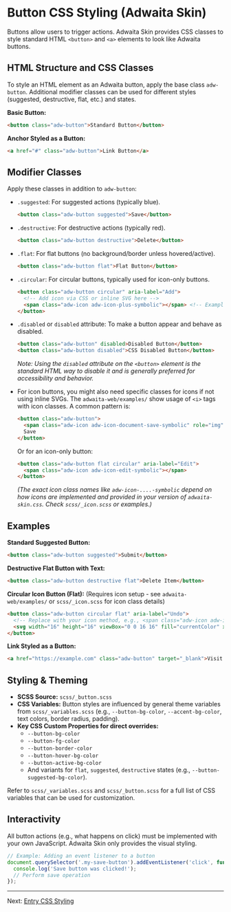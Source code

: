 # Button CSS Styling (Adwaita Skin)

Buttons allow users to trigger actions. Adwaita Skin provides CSS classes to style standard HTML `<button>` and `<a>` elements to look like Adwaita buttons.

## HTML Structure and CSS Classes

To style an HTML element as an Adwaita button, apply the base class `adw-button`. Additional modifier classes can be used for different styles (suggested, destructive, flat, etc.) and states.

**Basic Button:**

```html
<button class="adw-button">Standard Button</button>
```

**Anchor Styled as a Button:**

```html
<a href="#" class="adw-button">Link Button</a>
```

## Modifier Classes

Apply these classes in addition to `adw-button`:

*   `.suggested`: For suggested actions (typically blue).
    ```html
    <button class="adw-button suggested">Save</button>
    ```
*   `.destructive`: For destructive actions (typically red).
    ```html
    <button class="adw-button destructive">Delete</button>
    ```
*   `.flat`: For flat buttons (no background/border unless hovered/active).
    ```html
    <button class="adw-button flat">Flat Button</button>
    ```
*   `.circular`: For circular buttons, typically used for icon-only buttons.
    ```html
    <button class="adw-button circular" aria-label="Add">
      <!-- Add icon via CSS or inline SVG here -->
      <span class="adw-icon adw-icon-plus-symbolic"></span> <!-- Example using CSS icon class -->
    </button>
    ```
*   `.disabled` or `disabled` attribute: To make a button appear and behave as disabled.
    ```html
    <button class="adw-button" disabled>Disabled Button</button>
    <button class="adw-button disabled">CSS Disabled Button</button>
    ```
    *Note: Using the `disabled` attribute on the `<button>` element is the standard HTML way to disable it and is generally preferred for accessibility and behavior.*

*   For icon buttons, you might also need specific classes for icons if not using inline SVGs. The `adwaita-web/examples/` show usage of `<i>` tags with icon classes. A common pattern is:
    ```html
    <button class="adw-button">
      <span class="adw-icon adw-icon-document-save-symbolic" role="img" aria-label="Save"></span>
      Save
    </button>
    ```
    Or for an icon-only button:
    ```html
    <button class="adw-button flat circular" aria-label="Edit">
      <span class="adw-icon adw-icon-edit-symbolic"></span>
    </button>
    ```
    *(The exact icon class names like `adw-icon-....-symbolic` depend on how icons are implemented and provided in your version of `adwaita-skin.css`. Check `scss/_icon.scss` or examples.)*


## Examples

**Standard Suggested Button:**
```html
<button class="adw-button suggested">Submit</button>
```

**Destructive Flat Button with Text:**
```html
<button class="adw-button destructive flat">Delete Item</button>
```

**Circular Icon Button (Flat):**
(Requires icon setup - see `adwaita-web/examples/` or `scss/_icon.scss` for icon class details)
```html
<button class="adw-button circular flat" aria-label="Undo">
  <!-- Replace with your icon method, e.g., <span class="adw-icon adw-icon-edit-undo-symbolic"></span> -->
  <svg width="16" height="16" viewBox="0 0 16 16" fill="currentColor" xmlns="http://www.w3.org/2000/svg"><path d="M...Z"/></svg> <!-- Example inline SVG -->
</button>
```

**Link Styled as a Button:**
```html
<a href="https://example.com" class="adw-button" target="_blank">Visit Example.com</a>
```

## Styling & Theming

*   **SCSS Source:** `scss/_button.scss`
*   **CSS Variables:** Button styles are influenced by general theme variables from `scss/_variables.scss` (e.g., `--button-bg-color`, `--accent-bg-color`, text colors, border radius, padding).
*   **Key CSS Custom Properties for direct overrides:**
    *   `--button-bg-color`
    *   `--button-fg-color`
    *   `--button-border-color`
    *   `--button-hover-bg-color`
    *   `--button-active-bg-color`
    *   And variants for `flat`, `suggested`, `destructive` states (e.g., `--button-suggested-bg-color`).

Refer to `scss/_variables.scss` and `scss/_button.scss` for a full list of CSS variables that can be used for customization.

## Interactivity

All button actions (e.g., what happens on click) must be implemented with your own JavaScript. Adwaita Skin only provides the visual styling.

```javascript
// Example: Adding an event listener to a button
document.querySelector('.my-save-button').addEventListener('click', function() {
  console.log('Save button was clicked!');
  // Perform save operation
});
```

---
Next: [Entry CSS Styling](./entry.md)
